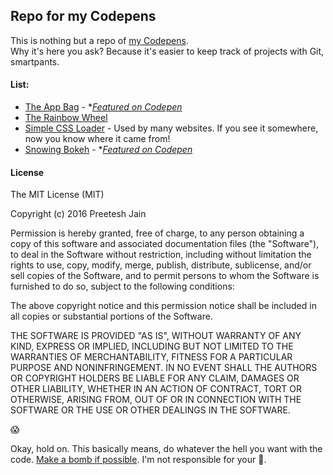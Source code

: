 ## Repo for my Codepens
  
This is nothing but a repo of [my Codepens](http://codepens.io/preeteshjain).  
Why it's here you ask? Because it's easier to keep track of projects with Git, smartpants.
  
#### List:
* [The App Bag](http://codepen.io/preeteshjain/details/LEQPVp/) - **[Featured on Codepen](http://i.imgur.com/dDwv3oB.png)*
* [The Rainbow Wheel](http://codepen.io/preeteshjain/details/jEaXOL)
* [Simple CSS Loader](http://codepen.io/preeteshjain/details/KpvygJ) - Used by many websites. If you see it somewhere, now you know where it came from!
* [Snowing Bokeh](http://codepen.io/preeteshjain/details/EPEdPz) - **[Featured on Codepen](http://i.imgur.com/jeVqJ6q.png)*
  
#### License

The MIT License (MIT)
  
Copyright (c) 2016 Preetesh Jain
  
Permission is hereby granted, free of charge, to any person obtaining a copy
of this software and associated documentation files (the "Software"), to deal
in the Software without restriction, including without limitation the rights
to use, copy, modify, merge, publish, distribute, sublicense, and/or sell
copies of the Software, and to permit persons to whom the Software is
furnished to do so, subject to the following conditions:
  
The above copyright notice and this permission notice shall be included in all
copies or substantial portions of the Software.
  
THE SOFTWARE IS PROVIDED "AS IS", WITHOUT WARRANTY OF ANY KIND, EXPRESS OR
IMPLIED, INCLUDING BUT NOT LIMITED TO THE WARRANTIES OF MERCHANTABILITY,
FITNESS FOR A PARTICULAR PURPOSE AND NONINFRINGEMENT. IN NO EVENT SHALL THE
AUTHORS OR COPYRIGHT HOLDERS BE LIABLE FOR ANY CLAIM, DAMAGES OR OTHER
LIABILITY, WHETHER IN AN ACTION OF CONTRACT, TORT OR OTHERWISE, ARISING FROM,
OUT OF OR IN CONNECTION WITH THE SOFTWARE OR THE USE OR OTHER DEALINGS IN THE
SOFTWARE.
  
:scream:
  
Okay, hold on. This basically means, do whatever the hell you want with the code. [Make a bomb if possible](http://codepen.io/zachstronaut/full/liwfd/). I'm not responsible for your :hankey:.